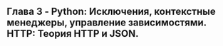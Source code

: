 ## Глава 3 - Python: Исключения, контекстные менеджеры, управление зависимостями. HTTP: Теория HTTP и JSON.
